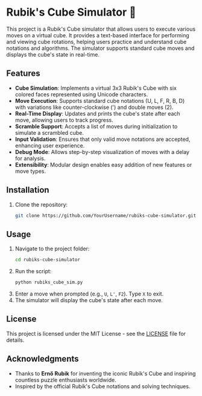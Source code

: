 
# Rubik's Cube Simulator 🎲

This project is a Rubik's Cube simulator that allows users to execute various moves on a virtual cube. It provides a text-based interface for performing and viewing cube rotations, helping users practice and understand cube notations and algorithms. The simulator supports standard cube moves and displays the cube's state in real-time.

## Features

- **Cube Simulation**: Implements a virtual 3x3 Rubik's Cube with six colored faces represented using Unicode characters.
- **Move Execution**: Supports standard cube notations (U, L, F, R, B, D) with variations like counter-clockwise (') and double moves (2).
- **Real-Time Display**: Updates and prints the cube's state after each move, allowing users to track progress.
- **Scramble Support**: Accepts a list of moves during initialization to simulate a scrambled cube.
- **Input Validation**: Ensures that only valid move notations are accepted, enhancing user experience.
- **Debug Mode**: Allows step-by-step visualization of moves with a delay for analysis.
- **Extensibility**: Modular design enables easy addition of new features or move types.

## Installation

1. Clone the repository:
    ```bash
    git clone https://github.com/YourUsername/rubiks-cube-simulator.git
    ```

## Usage

1. Navigate to the project folder:
    ```bash
    cd rubiks-cube-simulator
    ```
2. Run the script:
    ```bash
    python rubiks_cube_sim.py
    ```
3. Enter a move when prompted (e.g., `U`, `L'`, `F2`). Type `X` to exit.
4. The simulator will display the cube's state after each move.

## License

This project is licensed under the MIT License - see the [LICENSE](LICENSE) file for details.

## Acknowledgments

- Thanks to **Ernő Rubik** for inventing the iconic Rubik's Cube and inspiring countless puzzle enthusiasts worldwide.
- Inspired by the official Rubik's Cube notations and solving techniques.
